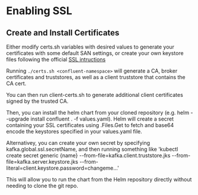 # Enabling SSL

## Create and Install Certificates

Either modify certs.sh variables with desired values to generate your certificates with some default SAN settings, or create your own keystore files following the official [SSL intructions](https://docs.confluent.io/current/kafka/authentication_ssl.html)

Running `./certs.sh <confluent-namespace>` will generate a CA, broker certificates and truststores, as well as a client truststore that contains the CA cert.

You can then run client-certs.sh to generate additional client certificates signed by the trusted CA.

Then, you can install the helm chart from your cloned repository (e.g. helm --upgrade install confluent . -f values.yaml).  Helm will create a secret containing your SSL certificates using .Files.Get to fetch and base64 encode the keystores specified in your values.yaml file.  

Alternativey, you can create your own secret by specifying kafka.global.ssl.secretName, and then running something like 'kubectl create secret generic {name} --from-file=kafka.client.truststore.jks --from-file=kafka.server.keystore.jks --from-literal=client.keystore.password=changeme...'

This will allow you to run the chart from the Helm repository directly without needing to clone the git repo.
